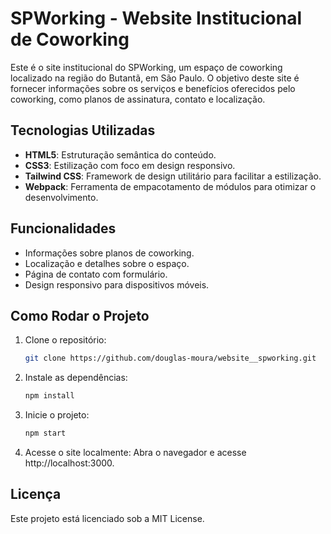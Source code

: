# SPWorking - Website Institucional de Coworking

Este é o site institucional do SPWorking, um espaço de coworking localizado na região do Butantã, em São Paulo. O objetivo deste site é fornecer informações sobre os serviços e benefícios oferecidos pelo coworking, como planos de assinatura, contato e localização.

## Tecnologias Utilizadas

- **HTML5**: Estruturação semântica do conteúdo.
- **CSS3**: Estilização com foco em design responsivo.
- **Tailwind CSS**: Framework de design utilitário para facilitar a estilização.
- **Webpack**: Ferramenta de empacotamento de módulos para otimizar o desenvolvimento.

## Funcionalidades

- Informações sobre planos de coworking.
- Localização e detalhes sobre o espaço.
- Página de contato com formulário.
- Design responsivo para dispositivos móveis.

## Como Rodar o Projeto

1. Clone o repositório:
   
   ```bash
   git clone https://github.com/douglas-moura/website__spworking.git
   ```

2. Instale as dependências:

   ```bash
   npm install
   ```

3. Inicie o projeto:

   ```bash
   npm start
   ```

4. Acesse o site localmente: Abra o navegador e acesse http://localhost:3000.

## Licença

Este projeto está licenciado sob a MIT License.
